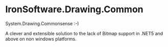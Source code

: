 # IronSoftware.Drawing.Common
System.Drawing.Commonsense :-)

A clever and extensible solution to the lack of Bitmap support in .NET5 and above on non windows platforms.
